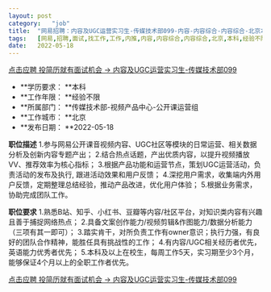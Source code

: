 ```yaml
---
layout:	post
category:	"job"
title:	"网易招聘：内容及UGC运营实习生-传媒技术部099-内容-内容综合-内容综合-北京本科经验不限"
tags:	[网易,招聘,面试,找工作,工作,内推,内容,内容综合,内容综合,北京,本科,经验不限]
date:	2022-05-18
---
```


[点击应聘 投简历就有面试机会 -> 内容及UGC运营实习生-传媒技术部099](http://mobile.bole.netease.com/bole/boleDetail?id=33343&employeeId=346f03c3cda5f04c&key=all)



- **学历要求： **本科
- **工作年限： **经验不限
- **所属部门： **传媒技术部-视频产品中心-公开课运营组
- **工作城市： **北京
- **发布日期： **2022-05-18



**职位描述**
1.参与网易公开课音视频内容、UGC社区等模块的日常运营、相关数据分析及创新内容专题产出；
2.结合热点话题，产出优质内容，以提升视频播放VV、推荐效率为核心指标；
3.根据产品功能和运营节点，策划UGC运营活动，负责活动的发布及执行,&nbsp;跟进活动效果和用户反馈；
4.深挖用户需求，收集端内外用户反馈，定期整理总结经验，推动产品改进，优化用户体验；
5.根据业务需求，协助完成团队工作。




**职位要求**
1.熟悉B站、知乎、小红书、豆瓣等内容/社区平台，对知识类内容有兴趣且善于捕捉网络热点；
2.具备文案创作能力/视频剪辑&amp;作图能力/数据分析能力（三项有其一即可）；
3.踏实肯干，对所负责工作有owner意识；执行力强，有良好的团队合作精神，能胜任具有挑战性的工作；
4.有内容/UGC相关经历者优先，英语能力优秀者优先；
5.本科及以上在校生，每周工作5天，实习期至少3个月，能够保证4个月以上的全职工作者优先。



[点击应聘 投简历就有面试机会 -> 内容及UGC运营实习生-传媒技术部099](http://mobile.bole.netease.com/bole/boleDetail?id=33343&employeeId=346f03c3cda5f04c&key=all)